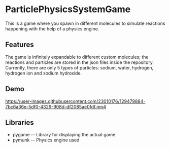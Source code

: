 # ParticlePhysicsSystemGame
This is a game where you spawn in different molecules to simulate reactions happening with the help of a physics engine.

## Features
The game is infinitely expandable to different custom molecules; the reactions and particles are stored in the json files inside the repository. Currently, there are only 5 types of particles: sodium, water, hydrogen, hydrogen ion and sodium hydroxide.

## Demo
https://user-images.githubusercontent.com/23010176/129479884-7bc6a36e-5df0-4329-908d-df2085ae0fdf.mp4


## Libraries
- pygame -- Library for displaying the actual game
- pymunk -- Physics engine used

